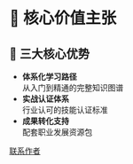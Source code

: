 # 🌟 核心价值主张

## 🔑 <a id="core-advantages"></a>**三大核心优势**

- **体系化学习路径**  
  从入门到精通的完整知识图谱
- **实战认证体系**  
  行业认可的技能认证标准
- **成果转化支持**  
  配套职业发展资源包

[联系作者](https://baidu.com)
